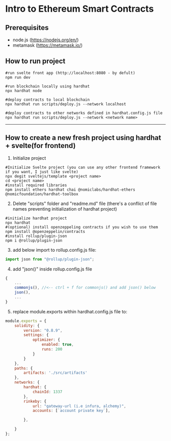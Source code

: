 # Intro to Ethereum Smart Contracts

## Prerequisites

* node.js (https://nodejs.org/en/)
* metamask (https://metamask.io/)

## How to run project
```shell
#run svelte front app (http://localhost:8080 - by defult)
npm run dev
```
```shell
#run blockchain locally using hardhat
npx hardhat node
```
```shell
#deploy contracts to local blockchain
npx hardhat run scripts/deploy.js --network localhost
```
```shell
#deploy contracts to other networks defined in hardhat.config.js file
npx hardhat run scripts/deploy.js --network <network name>
```
---
## How to create a new fresh project using hardhat + svelte(for frontend)

1. Initialize project
```shell
#Initialize Svelte project (you can use any other frontend framework if you want, I just like svelte)
npx degit sveltejs/template <project name>
cd <project name>
#install required libraries
npm install ethers hardhat chai @nomiclabs/hardhat-ethers @nomicfoundation/hardhat-toolbox
```
2. Delete "scripts" folder and "readme.md" file (there's a conflict of file names preventing initialization of hardhat project)
```shell
#initialize hardhat project
npx hardhat
#(optional) install openzeppeling contracts if you wish to use them
npm install @openzeppelin/contracts
#install rollup/plugin-json
npm i @rollup/plugin-json
```
3. add below import to rollup.config.js file:  
```javascript
import json from "@rollup/plugin-json";
```
4. add "json()" inside rollup.config.js file
```javascript
{
    ...
    commonjs(), //<-- ctrl + f for commonjs() and add json() below
    json(),
    ...
}
```

5. replace module.exports within hardhat.config.js file to:
```javascript
module.exports = {
    solidity: {
        version: "0.8.9",
        settings: {
            optimizer: {
                enabled: true,
                runs: 200
            }
        }
    },
    paths: {
        artifacts: './src/artifacts'
    },
    networks: {
        hardhat: {
            chainId: 1337
        },
        rinkeby: {
            url: "gateway-url (i.e infura, alchemy)",
            accounts: [`account private key`],

        },

    }
};
```